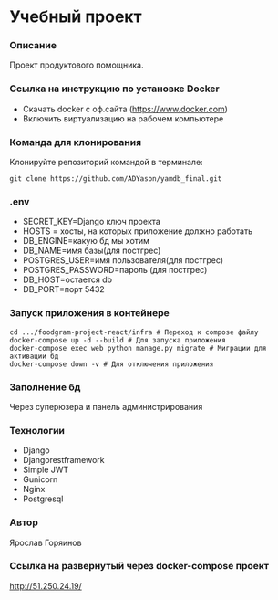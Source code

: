 # Учебный проект
### Описание
Проект продуктового помощника.

### Cсылка на инструкцию по установке Docker
- Скачать docker с оф.сайта (https://www.docker.com)
- Включить виртуализацию на рабочем компьютере

### Команда для клонирования
Клонируйте репозиторий командой в терминале:
```
git clone https://github.com/ADYason/yamdb_final.git
```
### .env
- SECRET_KEY=Django ключ проекта
- HOSTS = хосты, на которых приложение должно работать
- DB_ENGINE=какую бд мы хотим
- DB_NAME=имя базы(для постгрес)
- POSTGRES_USER=имя пользователя(для постгрес)
- POSTGRES_PASSWORD=пароль (для постгрес)
- DB_HOST=остается db
- DB_PORT=порт 5432
### Запуск приложения в контейнере
```
cd .../foodgram-project-react/infra # Переход к compose файлу
docker-compose up -d --build # Для запуска приложения
docker-compose exec web python manage.py migrate # Миграции для активации бд
docker-compose down -v # Для отключения приложения
```
### Заполнение бд
Через суперюзера и панель администрирования

### Технологии
- Django
- Djangorestframework
- Simple JWT
- Gunicorn
- Nginx
- Postgresql

### Автор
Ярослав Горяинов

### Ссылка на развернутый через docker-compose проект
http://51.250.24.19/